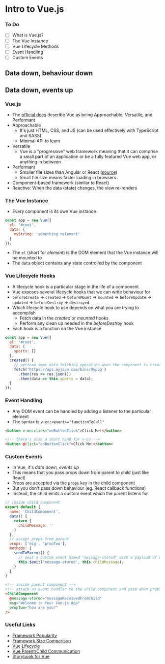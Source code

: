 # Intro to Vue.js

### To Do
* [ ] What is Vue.js?
* [ ] The Vue Instance
* [ ] Vue Lifecycle Methods
* [ ] Event Handling
* [ ] Custom Events

## Data down, behaviour down
## Data down, events up













### Vue.js
* The [official docs](https://vuejs.org/) describe Vue as being Approachable, Versatile, and Performant
* Approachable
  * It's just HTML, CSS, and JS (can be used effectively with TypeScript and SASS)
  * Minimal API to learn
* Versatile
  * Vue is a "progressive" web framework meaning that it can comprise a small part of an application or be a fully featured Vue web app, or anything in between
* Performant
  * Smaller file sizes than Angular or React ([source](https://gist.github.com/Restuta/cda69e50a853aa64912d))
  * Small file size means faster loading in browsers
* Component-based framework (similar to React)
* Reactive: When the data (state) changes, the view re-renders

### The Vue Instance
* Every component is its own Vue instance

```js
const app = new Vue({
  el: '#root',
  data: {
    myString: 'something relevant'
  }
});
```

* The `el` (short for _element_) is the DOM element that the Vue instance will be mounted to
* The `data` object contains any state controlled by the component

### Vue Lifecycle Hooks
* A lifecycle hook is a particular stage in the life of a component
* Vue exposes several lifecycle hooks that we can write behaviour for
* `beforeCreate` => `created` => `beforeMount` => `mounted` => `beforeUpdate` => `updated` => `beforeDestroy` => `destroyed`
* Which lifecycle hook to use depends on what you are trying to accomplish
  * Fetch data in the _created_ or _mounted_ hooks
  * Perform any clean up needed in the _beforeDestroy_ hook
* Each hook is a function on the Vue instance

```js
const app = new Vue({
  el: '#root',
  data: {
    sports: []
  },
  created() {
    // perform some data fetching operation when the component is created
    fetch('https://api.myjson.com/bins/9yppg')
      .then(res => res.json())
      .then(data => this.sports = data);
  }
});
```

### Event Handling
* Any DOM event can be handled by adding a listener to the particular element
* The syntax is `v-on:<event>="functionToCall"`

```html
<button v-on:click="onButtonClick">Click Me!</button>

<!-- there's also a short hand for v-on -->
<button @click="onButtonClick">Click Me!</button>
```

### Custom Events

* In Vue, it's _data down, events up_
* This means that you pass props down from parent to child (just like React)
* Props are accepted via the `props` key in the child component
* But you don't pass down behaviour (eg. React callback functions)
* Instead, the child emits a custom event which the parent listens for

```js
// inside child component
export default {
  name: 'ChildComponent',
  data() {
    return {
      childMessage: ''
    }
  },
  // accept props from parent
  props: ['msg', 'propTwo'],
  methods: {
    sendToParent() {
      // emit a custom event named "message-stored" with a payload of data
      this.$emit('message-stored', this.childMessage);
    }
  }
}
```

```html
<!-- inside parent component -->
<!-- attach an event handler to the child component and pass down props -->
<ChildComponent
  @message-stored="messageReceivedFromChild"
  msg="Welcome to Your Vue.js App"
  propTwo="how are you?"
/>
```

### Useful Links
- [Framework Popularity](https://gist.github.com/tkrotoff/b1caa4c3a185629299ec234d2314e190)
- [Framework Size Comparison](https://gist.github.com/Restuta/cda69e50a853aa64912d)
- [Vue Lifecycle](https://vuejs.org/v2/guide/instance.html#Lifecycle-Diagram)
- [Vue Parent/Child Communication](https://vegibit.com/vuejs-parent-child-communication/)
- [Storybook for Vue](https://storybook.js.org/docs/guides/guide-vue/)
